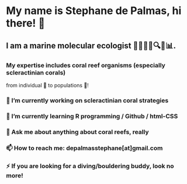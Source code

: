# My name is Stephane de Palmas, hi there! 👋

## I am a marine molecular ecologist 🥽🐚👨‍🔬🔍🧪📊.

### My expertise includes coral reef organisms (especially scleractinian corals) 
from individual 🔬 to populations 🧬! 


### 🔭 I’m currently working on scleractinian coral strategies 

### 🌱 I’m currently learning R programming / Github / html-CSS

### 💬 Ask me about anything about coral reefs, really

### 📫 How to reach me: depalmasstephane[at]gmail.com

### ⚡ If you are looking for a diving/bouldering buddy, look no more!

